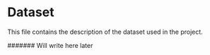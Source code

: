 # Dataset

This file contains the description of the dataset used in the project.

####### Will write here later
